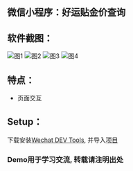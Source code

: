 ## 微信小程序：好运贴金价查询


## 软件截图：
![图1](imgs/md/1.gif)  ![图2](imgs/md/2.gif)  ![图3](imgs/md/3.gif)  ![图4](imgs/md/4.gif)


## 特点：
* 页面交互


## Setup：
下载安装[Wechat DEV Tools](https://mp.weixin.qq.com/debug/wxadoc/dev/devtools/download.html), 并导入[项目](https://github.com/jacksplwxy/wechat-weapp-GoldPrice)


### Demo用于学习交流, 转载请注明出处


